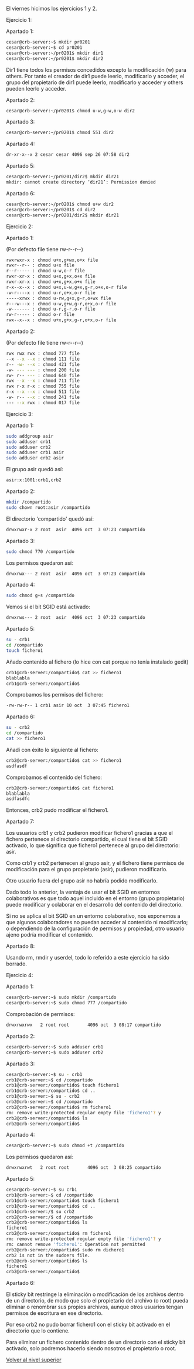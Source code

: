 El viernes hicimos los ejercicios 1 y 2.

Ejercicio 1:

Apartado 1:

```bash
cesar@crb-server:~$ mkdir pr0201
cesar@crb-server:~$ cd pr0201
cesar@crb-server:~/pr0201$ mkdir dir1
cesar@crb-server:~/pr0201$ mkdir dir2
```

Dir1 tiene todos los permisos concedidos excepto la modificación (w) para others.
Por tanto el creador de dir1 puede leerlo, modificarlo y acceder, el grupo del propietario de dir1 puede leerlo, modificarlo y acceder y others pueden leerlo y acceder.

Apartado 2:

```bash
cesar@crb-server:~/pr0201$ chmod u-w,g-w,o-w dir2
```

Apartado 3:

```bash
cesar@crb-server:~/pr0201$ chmod 551 dir2
```

Apartado 4:

```bash
dr-xr-x--x 2 cesar cesar 4096 sep 26 07:58 dir2
```

Apartado 5:

```bash
cesar@crb-server:~/pr0201/dir2$ mkdir dir21
mkdir: cannot create directory ‘dir21’: Permission denied
```

Apartado 6:

```bash
cesar@crb-server:~/pr0201$ chmod u+w dir2
cesar@crb-server:~/pr0201$ cd dir2
cesar@crb-server:~/pr0201/dir2$ mkdir dir21
```

Ejercicio 2:

Apartado 1:

(Por defecto file tiene rw-r--r--)

```bash
rwxrwxr-x : chmod u+x,g+wx,o+x file
rwxr--r-- : chmod u+x file
r--r----- : chmod u-w,o-r file
rwxr-xr-x : chmod u+x,g+x,o+x file
rwxr-xr-x : chmod u+x,g+x,o+x file
r-x--x--x : chmod u+x,u-w,g+x,g-r,o+x,o-r file
-w-r----x : chmod u-r,o+x,o-r file
-----xrwx : chmod u-rw,g+x,g-r,o+wx file
r---w---x : chmod u-w,g+w,g-r,o+x,o-r file
-w------- : chmod u-r,g-r,o-r file
rw-r----- : chmod o-r file
rwx--x--x : chmod u+x,g+x,g-r,o+x,o-r file
```

Apartado 2:

(Por defecto file tiene rw-r--r--)

```bash
rwx rwx rwx : chmod 777 file
--x --x --x : chmod 111 file
r-- -w- --x : chmod 421 file
-w- --- --- : chmod 200 file
rw- r-- --- : chmod 640 file
rwx --x --x : chmod 711 file
rwx r-x r-x : chmod 755 file
r-x --x --x : chmod 511 file
-w- r-- --x : chmod 241 file
--- --x rwx : chmod 017 file
```

Ejercicio 3:

Apartado 1:

```bash
sudo addgroup asir
sudo adduser crb1
sudo adduser crb2
sudo adduser crb1 asir
sudo adduser crb2 asir
```

El grupo asir quedó así:

```bash
asir:x:1001:crb1,crb2
```

Apartado 2:

```bash
mkdir /compartido
sudo chown root:asir /compartido
```

El directorio 'compartido' quedó así:

```bash
drwxrwxr-x 2 root  asir  4096 oct  3 07:23 compartido
```

 Apartado 3:

```bash
sudo chmod 770 /compartido
```

Los permisos quedaron así:

```bash
drwxrwx--- 2 root  asir  4096 oct  3 07:23 compartido
```

Apartado 4:

```bash
sudo chmod g+s /compartido
```

Vemos si el bit SGID está activado:

```bash
drwxrws--- 2 root  asir  4096 oct  3 07:23 compartido
```
Apartado 5:

```bash
su - crb1
cd /compartido
touch fichero1
```

Añado contenido al fichero (lo hice con cat porque no tenía instalado gedit)

```bash
crb1@crb-server:/compartido$ cat >> fichero1
blablabla
crb1@crb-server:/compartido$
```

Comprobamos los permisos del fichero:

```bash
-rw-rw-r-- 1 crb1 asir 10 oct  3 07:45 fichero1
```

Apartado 6:

```bash
su - crb2
cd /compartido
cat >> fichero1
```

Añadí con éxito lo siguiente al fichero:

```bash
crb2@crb-server:/compartido$ cat >> fichero1
asdfasdf
```

Comprobamos el contenido del fichero:

```bash
crb2@crb-server:/compartido$ cat fichero1
blablabla
asdfasdfc
```

Entonces, crb2 pudo modificar el fichero1.

Apartado 7:

Los usuarios crb1 y crb2 pudieron modificar fichero1 gracias a que el fichero pertenece al directorio compartido, el cual tiene el bit SGID activado, lo que significa que fichero1 pertenece al grupo del directorio: asir. 

Como crb1 y crb2 pertenecen al grupo asir, y el fichero tiene permisos de modificación para el grupo propietario (asir), pudieron modificarlo. 

Otro usuario fuera del grupo asir no habría podido modificarlo.

Dado todo lo anterior, la ventaja de usar el bit SGID en entornos colaborativos es que todo aquel incluido en el entorno (grupo propietario) puede modificar y colaborar en el desarrollo del contenido del directorio.

Si no se aplica el bit SGID en un entorno colaborativo, nos exponemos a que algunos colaboradores no puedan acceder al contenido ni modificarlo; o dependiendo de la configuración de permisos y propiedad, otro usuario ajeno podría modificar el contenido.

Apartado 8:

Usando rm, rmdir y userdel, todo lo referido a este ejercicio ha sido borrado.

Ejercicio 4:

Apartado 1:

```bash
cesar@crb-server:~$ sudo mkdir /compartido
cesar@crb-server:~$ sudo chmod 777 /compartido
```

Comprobación de permisos:

```bash
drwxrwxrwx   2 root root       4096 oct  3 08:17 compartido
```

Apartado 2:

```bash
cesar@crb-server:~$ sudo adduser crb1
cesar@crb-server:~$ sudo adduser crb2
```

Apartado 3:

```bash
cesar@crb-server:~$ su - crb1
crb1@crb-server:~$ cd /compartido
crb1@crb-server:/compartido$ touch fichero1
crb1@crb-server:/compartido$ cd ..
crb1@crb-server:~$ su - crb2
crb2@crb-server:~$ cd /compartido
crb2@crb-server:/compartido$ rm fichero1
rm: remove write-protected regular empty file 'fichero1'? y
crb2@crb-server:/compartido$ ls
crb2@crb-server:/compartido$
```

Apartado 4:

```bash
cesar@crb-server:~$ sudo chmod +t /compartido
```

Los permisos quedaron así:

```bash
drwxrwxrwt   2 root root       4096 oct  3 08:25 compartido
```

Apartado 5:

```bash
cesar@crb-server:~$ su crb1
crb1@crb-server:~$ cd /compartido
crb1@crb-server:/compartido$ touch fichero1
crb1@crb-server:/compartido$ cd ..
crb1@crb-server:/$ su crb2
crb2@crb-server:/$ cd /compartido
crb2@crb-server:/compartido$ ls
fichero1
crb2@crb-server:/compartido$ rm fichero1
rm: remove write-protected regular empty file 'fichero1'? y
rm: cannot remove 'fichero1': Operation not permitted
crb2@crb-server:/compartido$ sudo rm dichero1
crb2 is not in the sudoers file.
crb2@crb-server:/compartido$ ls
fichero1
crb2@crb-server:/compartido$
```

Apartado 6:

El sticky bit restringe la eliminación o modificación de los archivos dentro de un directorio, de modo que solo el propietario del archivo (o root) pueda eliminar o renombrar sus propios archivos, aunque otros usuarios tengan permisos de escritura en ese directorio. 

Por eso crb2 no pudo borrar fichero1 con el sticky bit activado en el directorio que lo contiene.

Para eliminar un fichero contenido dentro de un directorio con el sticky bit activado, solo podremos hacerlo siendo nosotros el propietario o root.

[Volver al nivel superior](..)